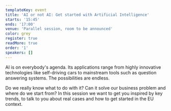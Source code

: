 ```yaml
---
templateKey: event
title: 'AI or not AI: Get started with Artificial Intelligence'
starts: '15:45'
ends: '17:00'
venue: 'Parallel session, room to be announced'
color: grey
register: true
readMore: true
order: '1'
speakers: []
---
```

AI is on everybody's agenda. Its applications range from highly innovative technologies like self-driving cars to mainstream tools such as question answering systems. The possibilities are endless.

Do we really know what to do with it? Can it solve our business problem and where do we start from? In this session we want to get you inspired by key trends, to talk to you about real cases and how to get started in the EU context.
